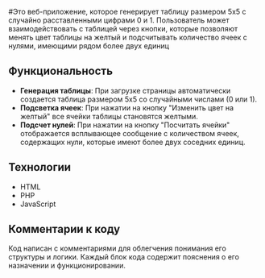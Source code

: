 #Это веб-приложение, которое генерирует таблицу размером 5x5 с случайно расставленными цифрами 0 и 1. Пользователь может взаимодействовать с таблицей через кнопки, которые позволяют менять цвет таблицы на желтый и подсчитывать количество ячеек с нулями, имеющими рядом более двух единиц
## Функциональность
- **Генерация таблицы**: При загрузке страницы автоматически создается таблица размером 5x5 со случайными числами (0 или 1).
- **Подсветка ячеек**: При нажатии на кнопку "Изменить цвет на желтый" все ячейки таблицы становятся желтыми.
- **Подсчет нулей**: При нажатии на кнопку "Посчитать ячейки" отображается всплывающее сообщение с количеством ячеек, содержащих нули, которые имеют более двух соседних единиц.
## Технологии
- HTML
- PHP
- JavaScript

## Комментарии к коду
Код написан с комментариями для облегчения понимания его структуры и логики. Каждый блок кода содержит пояснения о его назначении и функционировании.